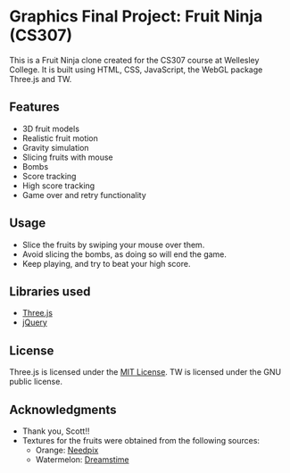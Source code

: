 # Graphics Final Project: Fruit Ninja (CS307)

This is a Fruit Ninja clone created for the CS307 course at Wellesley College. It is built using HTML, CSS, JavaScript, the WebGL package Three.js and TW.

## Features

- 3D fruit models
- Realistic fruit motion
- Gravity simulation
- Slicing fruits with mouse
- Bombs
- Score tracking
- High score tracking
- Game over and retry functionality

## Usage

- Slice the fruits by swiping your mouse over them.
- Avoid slicing the bombs, as doing so will end the game.
- Keep playing, and try to beat your high score.

## Libraries used

- [Three.js](https://threejs.org/)
- [jQuery](https://jquery.com/)

## License

Three.js is licensed under the [MIT License](LICENSE). TW is licensed under the GNU public license.

## Acknowledgments
- Thank you, Scott!!
- Textures for the fruits were obtained from the following sources:
  - Orange: [Needpix](https://storage.needpix.com/rsynced_images/citrus-fruit-skin-2523487_1280.jpg)
  - Watermelon: [Dreamstime](https://thumbs.dreamstime.com/b/watermelon-skin-texture-close-up-watermelon-skin-texture-watermelon-rind-stripes-102872998.jpg)
